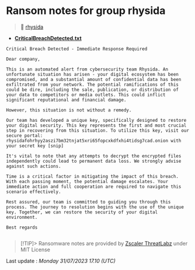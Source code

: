 # Ransom notes for group rhysida
> 🔗 [rhysida](group/rhysida)
* **[CriticalBreachDetected.txt](https://ransomware.live/ransomware_notes/rhysida/CriticalBreachDetected.txt)**

```
Critical Breach Detected - Immediate Response Required

Dear company,

This is an automated alert from cybersecurity team Rhysida. An unfortunate situation has arisen - your digital ecosystem has been compromised, and a substantial amount of confidential data has been exfiltrated from your network. The potential ramifications of this could be dire, including the sale, publication, or distribution of your data to competitors or media outlets. This could inflict significant reputational and financial damage.

However, this situation is not without a remedy.

Our team has developed a unique key, specifically designed to restore your digital security. This key represents the first and most crucial step in recovering from this situation. To utilize this key, visit our secure portal: rhysidafohrhyy2aszi7bm32tnjat5xri65fopcxkdfxhi4tidsg7cad.onion with your secret key [snip]

It's vital to note that any attempts to decrypt the encrypted files independently could lead to permanent data loss. We strongly advise against such actions.

Time is a critical factor in mitigating the impact of this breach. With each passing moment, the potential damage escalates. Your immediate action and full cooperation are required to navigate this scenario effectively.

Rest assured, our team is committed to guiding you through this process. The journey to resolution begins with the use of the unique key. Together, we can restore the security of your digital environment.

Best regards


```


> [!TIP]> Ransomware notes are provided by [Zscaler ThreatLabz](https://github.com/threatlabz/ransomware_notes) under MIT License
> 




Last update : _Monday 31/07/2023 17.10 (UTC)_

